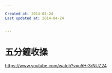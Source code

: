 ```yaml
---

Created at: 2014-04-24
Last updated at: 2014-04-24


---
```


# 五分鐘收操


<https://www.youtube.com/watch?v=u5Hr3rNUZ24>


